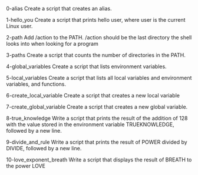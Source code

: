 0-alias
Create a script that creates an alias.

1-hello_you
Create a script that prints hello user, where user is the current Linux user.

2-path
Add /action to the PATH. /action should be the last directory the shell looks into when looking for a program

3-paths
Create a script that counts the number of directories in the PATH.

4-global_variables
Create a script that lists environment variables.

5-local_variables
Create a script that lists all local variables and environment variables, and functions.

6-create_local_variable
Create a script that creates a new local variable

7-create_global_variable
Create a script that creates a new global variable.

8-true_knowledge
Write a script that prints the result of the addition of 128 with the value stored in the environment variable TRUEKNOWLEDGE, followed by a new line.

9-divide_and_rule
Write a script that prints the result of POWER divided by DIVIDE, followed by a new line.

10-love_exponent_breath
Write a script that displays the result of BREATH to the power LOVE
